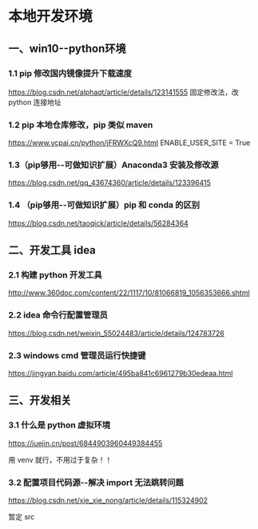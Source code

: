 # 本地开发环境

## 一、win10--python环境

### 1.1 pip 修改国内镜像提升下载速度

https://blog.csdn.net/alphaqt/article/details/123141555
固定修改法，改 python 连接地址

### 1.2 pip 本地仓库修改，pip 类似 maven

https://www.ycpai.cn/python/jFRWXcQ9.html
ENABLE_USER_SITE = True

### 1.3（pip够用--可做知识扩展）Anaconda3 安装及修改源

https://blog.csdn.net/qq_43674360/article/details/123396415

### 1.4 （pip够用--可做知识扩展）pip 和  conda 的区别

https://blog.csdn.net/taoqick/article/details/56284364

## 二、开发工具 idea

### 2.1 构建 python 开发工具

http://www.360doc.com/content/22/1117/10/81066819_1056353666.shtml

### 2.2 idea 命令行配置管理员

https://blog.csdn.net/weixin_55024483/article/details/124783726

### 2.3 windows cmd 管理员运行快捷键

https://jingyan.baidu.com/article/495ba841c6961279b30edeaa.html

## 三、开发相关

### 3.1 什么是 python 虚拟环境

https://juejin.cn/post/6844903960449384455

用 venv 就行，不用过于复杂！！

### 3.2  配置项目代码源--解决 import 无法跳转问题

https://blog.csdn.net/xie_xie_nong/article/details/115324902

暂定 src



